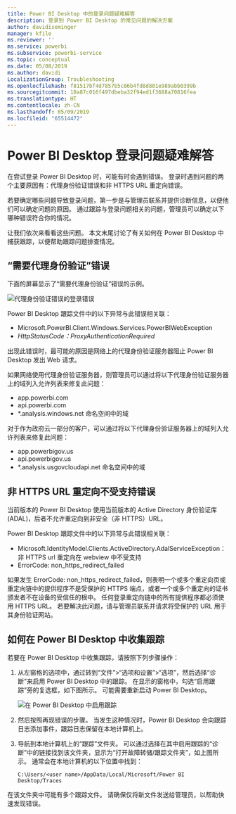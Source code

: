 ```yaml
---
title: Power BI Desktop 中的登录问题疑难解答
description: 登录到 Power BI Desktop 的常见问题的解决方案
author: davidiseminger
manager: kfile
ms.reviewer: ''
ms.service: powerbi
ms.subservice: powerbi-service
ms.topic: conceptual
ms.date: 05/08/2019
ms.author: davidi
LocalizationGroup: Troubleshooting
ms.openlocfilehash: f81517bf4d7857b5c86b4fd8d801e989abb0399b
ms.sourcegitcommit: 10a87c016f497dbeba32f94ed1f3688a70816fea
ms.translationtype: HT
ms.contentlocale: zh-CN
ms.lasthandoff: 05/09/2019
ms.locfileid: "65514472"
---
```

# <a name="troubleshooting-sign-in-for-power-bi-desktop"></a>Power BI Desktop 登录问题疑难解答
在尝试登录 Power BI Desktop 时，可能有时会遇到错误。 登录时遇到问题的两个主要原因有：代理身份验证错误和非 HTTPS URL 重定向错误。 

若要确定哪些问题导致登录问题，第一步是与管理员联系并提供诊断信息，以便他们可以确定问题的原因。 通过跟踪与登录问题相关的问题，管理员可以确定以下哪种错误符合你的情况。 

让我们依次来看看这些问题。 本文末尾讨论了有关如何在 Power BI Desktop 中捕获跟踪，以便帮助跟踪问题排查情况。


## <a name="proxy-authentication-required-error"></a>“需要代理身份验证”错误

下面的屏幕显示了“需要代理身份验证”错误的示例。

![代理身份验证错误的登录错误](media/desktop-troubleshooting-sign-in/desktop-tshoot-sign-in_01.png)

Power BI Desktop 跟踪文件中的以下异常与此错误相关联：

* Microsoft.PowerBI.Client.Windows.Services.PowerBIWebException
* *HttpStatusCode：ProxyAuthenticationRequired*

出现此错误时，最可能的原因是网络上的代理身份验证服务器阻止 Power BI Desktop 发出 Web 请求。 

如果网络使用代理身份验证服务器，则管理员可以通过将以下代理身份验证服务器上的域列入允许列表来修复此问题：

* app.powerbi.com
* api.powerbi.com
* *.analysis.windows.net 命名空间中的域

对于作为政府云一部分的客户，可以通过将以下代理身份验证服务器上的域列入允许列表来修复此问题：

* app.powerbigov.us
* api.powerbigov.us
* *.analysis.usgovcloudapi.net 命名空间中的域

## <a name="non-https-url-redirect-not-supported-error"></a>非 HTTPS URL 重定向不受支持错误

当前版本的 Power BI Desktop 使用当前版本的 Active Directory 身份验证库 (ADAL)，后者不允许重定向到非安全（非 HTTPS）URL。 

Power BI Desktop 跟踪文件中的以下异常与此错误相关联：

* Microsoft.IdentityModel.Clients.ActiveDirectory.AdalServiceException：非 HTTPS url 重定向在 webview 中不受支持
* ErrorCode: non_https_redirect_failed

如果发生 ErrorCode: non_https_redirect_failed，则表明一个或多个重定向页或重定向链中的提供程序不是受保护的 HTTPS 端点，或者一个或多个重定向的证书颁发者不在设备的受信任的根中。 任何登录重定向链中的所有提供程序都必须使用 HTTPS URL。 若要解决此问题，请与管理员联系并请求将受保护的 URL 用于其身份验证网站。 

## <a name="how-to-collect-a-trace-in-power-bi-desktop"></a>如何在 Power BI Desktop 中收集跟踪

若要在 Power BI Desktop 中收集跟踪，请按照下列步骤操作：

1. 从左窗格的选项中，通过转到“文件”>“选项和设置”>“选项”，然后选择“诊断”来启用 Power BI Desktop 中的跟踪。 在显示的窗格中，勾选“启用跟踪”旁的复选框，如下图所示。 可能需要重新启动 Power BI Desktop。
   
   ![在 Power BI Desktop 中启用跟踪](media/desktop-troubleshooting-sign-in/desktop-tshoot-sign-in_02.png)

2. 然后按照再现错误的步骤。 当发生这种情况时，Power BI Desktop 会向跟踪日志添加事件，跟踪日志保留在本地计算机上。

3. 导航到本地计算机上的“跟踪”文件夹。 可以通过选择在其中启用跟踪的“诊断”中的链接找到该文件夹，显示为“打开故障转储/跟踪文件夹”，如上图所示。 通常会在本地计算机的以下位置中找到：

    `C:\Users/<user name>/AppData/Local/Microsoft/Power BI Desktop/Traces`

在该文件夹中可能有多个跟踪文件。 请确保仅将新文件发送给管理员，以帮助快速发现错误。 


